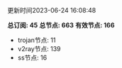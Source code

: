 更新时间2023-06-24 16:08:48

**总订阅: 45**
**总节点: 663**
**有效节点: 166**
- trojan节点: 11
- v2ray节点: 139
- ss节点: 16
